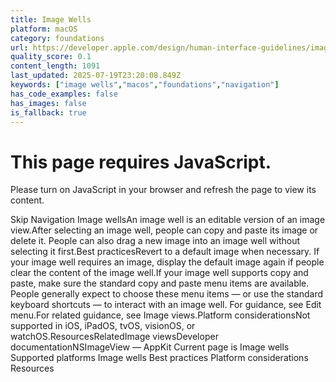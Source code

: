 ```yaml
---
title: Image Wells
platform: macOS
category: foundations
url: https://developer.apple.com/design/human-interface-guidelines/image-wells
quality_score: 0.1
content_length: 1091
last_updated: 2025-07-19T23:20:08.849Z
keywords: ["image wells","macos","foundations","navigation"]
has_code_examples: false
has_images: false
is_fallback: true
---
```


# This page requires JavaScript.

Please turn on JavaScript in your browser and refresh the page to view its content.

Skip Navigation Image wellsAn image well is an editable version of an image view.After selecting an image well, people can copy and paste its image or delete it. People can also drag a new image into an image well without selecting it first.Best practicesRevert to a default image when necessary. If your image well requires an image, display the default image again if people clear the content of the image well.If your image well supports copy and paste, make sure the standard copy and paste menu items are available. People generally expect to choose these menu items — or use the standard keyboard shortcuts — to interact with an image well. For guidance, see Edit menu.For related guidance, see Image views.Platform considerationsNot supported in iOS, iPadOS, tvOS, visionOS, or watchOS.ResourcesRelatedImage viewsDeveloper documentationNSImageView — AppKit Current page is Image wells Supported platforms Image wells Best practices Platform considerations Resources